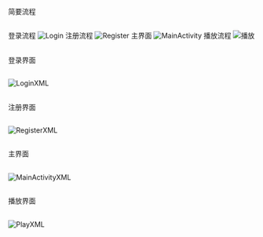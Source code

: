 
简要流程
##
登录流程
![Login](https://github.com/cvbnt/music/raw/master/other/Login.PNG)
注册流程
![Register](https://github.com/cvbnt/music/raw/master/other/Register.PNG)
主界面
![MainActivity](https://github.com/cvbnt/music/blob/master/other/MainActivity.PNG)
播放流程
![播放](https://github.com/cvbnt/music/raw/master/other/Play.PNG)
##
登录界面
##
![LoginXML](https://github.com/cvbnt/music/raw/master/other/LoginXML.png)
##
注册界面
##
![RegisterXML](https://github.com/cvbnt/music/raw/master/other/RegisterXML.png)
##
主界面
##
![MainActivityXML](https://github.com/cvbnt/music/raw/master/other/MainActivityXML.png)
##
播放界面
##
![PlayXML](https://github.com/cvbnt/music/raw/master/other/PlayXML.png)
